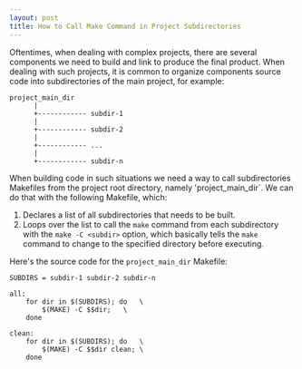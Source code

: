 ```yaml
---
layout: post
title: How to Call Make Command in Project Subdirectories
---
```


Oftentimes, when dealing with complex projects, there are several components we need to build and link to produce the final
product.
When dealing with such projects, it is common to organize components source code into subdirectories of the main project,
for example:

```
project_main_dir
      |
      +------------ subdir-1
      |
      +------------ subdir-2
      |
      +------------ ...
      |
      +------------ subdir-n
```

When building code in such situations we need a way to call subdirectories Makefiles from the project root directory, namely
'project_main_dir`.
We can do that with the following Makefile, which:

1. Declares a list of all subdirectories that needs to be built.
2. Loops over the list to call the `make` command from each subdirectory with the `make -C <subdir>` option, which basically
tells the `make` command to change to the specified directory before executing.

Here's the source code for the `project_main_dir` Makefile:

```
SUBDIRS = subdir-1 subdir-2 subdir-n

all:
	for dir in $(SUBDIRS); do	\
		$(MAKE) -C $$dir;	\
	done

clean:
	for dir in $(SUBDIRS); do	\
		$(MAKE) -C $$dir clean;	\
	done
```
